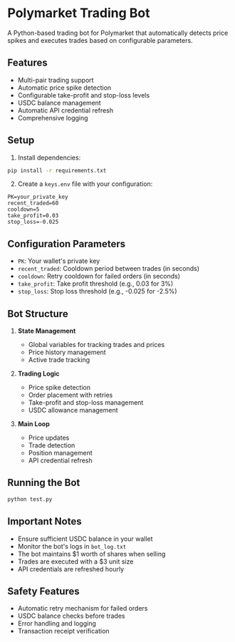 # Polymarket Trading Bot

A Python-based trading bot for Polymarket that automatically detects price spikes and executes trades based on configurable parameters.

## Features

- Multi-pair trading support
- Automatic price spike detection
- Configurable take-profit and stop-loss levels
- USDC balance management
- Automatic API credential refresh
- Comprehensive logging

## Setup

1. Install dependencies:
```bash
pip install -r requirements.txt
```

2. Create a `keys.env` file with your configuration:
```env
PK=your_private_key
recent_traded=60
cooldown=5
take_profit=0.03
stop_loss=-0.025
```

## Configuration Parameters

- `PK`: Your wallet's private key
- `recent_traded`: Cooldown period between trades (in seconds)
- `cooldown`: Retry cooldown for failed orders (in seconds)
- `take_profit`: Take profit threshold (e.g., 0.03 for 3%)
- `stop_loss`: Stop loss threshold (e.g., -0.025 for -2.5%)

## Bot Structure

1. **State Management**
   - Global variables for tracking trades and prices
   - Price history management
   - Active trade tracking

2. **Trading Logic**
   - Price spike detection
   - Order placement with retries
   - Take-profit and stop-loss management
   - USDC allowance management

3. **Main Loop**
   - Price updates
   - Trade detection
   - Position management
   - API credential refresh

## Running the Bot

```bash
python test.py
```

## Important Notes

- Ensure sufficient USDC balance in your wallet
- Monitor the bot's logs in `bot_log.txt`
- The bot maintains $1 worth of shares when selling
- Trades are executed with a $3 unit size
- API credentials are refreshed hourly

## Safety Features

- Automatic retry mechanism for failed orders
- USDC balance checks before trades
- Error handling and logging
- Transaction receipt verification 